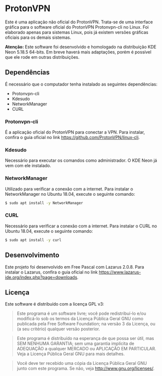 # ProtonVPN

Este é uma aplicação não oficial do ProtonVPN. Trata-se de uma interface gráfica para o software oficial do ProtonVPN Protonvpn-cli no Linux. Foi elaborado apenas para sistemas Linux, pois já existem versões gráficas oficiais para os demais sistemas.

**Atenção:** Este software foi desenvolvido e homologado na distribuição KDE Neon 5.18.5 64-bits. Em breve haverá mais adaptações, porém é possível que ele rode em outras distribuições.

## Dependências

É necessário que o computador tenha instalado as seguintes dependências:

- Protonvpn-cli
- Kdesudo
- NetworkManager
- CURL

### Protonvpn-cli

É a aplicação oficial do ProtonVPN para conectar a VPN. Para instalar, confira o guia oficial no link https://github.com/ProtonVPN/linux-cli.

### Kdesudo

Necessário para executar os comandos como administrador. O KDE Neon já vem com ele instalado.

### NetworkManager

Utilizado para verificar a conexão com a internet. Para instalar o NetworkManager no Ubuntu 18.04, execute o seguinte comando:

```bash
$ sudo apt install -y NetworkManager
```

### CURL

Necessário para verificar a conexão com a internet. Para instalar o CURL no Ubuntu 18.04, execute o seguinte comando:

```bash
$ sudo apt install -y curl
```

## Desenvolvimento

Este projeto foi desenvolvido em Free Pascal com Lazarus 2.0.8. Para instalar o Lazarus, confira o guia oficial no link https://www.lazarus-ide.org/index.php?page=downloads.

## Licença

Este software é distribuído com a licença GPL v3:

>Este programa é um software livre; você pode redistribuí-lo e/ou
modificá-lo sob os termos da Licença Pública Geral GNU como publicada
pela Free Software Foundation; na versão 3 da Licença, ou
(a seu critério) qualquer versão posterior.

>Este programa é distribuído na esperança de que possa ser útil,
mas SEM NENHUMA GARANTIA; sem uma garantia implícita de ADEQUAÇÃO
a qualquer MERCADO ou APLICAÇÃO EM PARTICULAR. Veja a
Licença Pública Geral GNU para mais detalhes.

>Você deve ter recebido uma cópia da Licença Pública Geral GNU junto
com este programa. Se não, veja <http://www.gnu.org/licenses/>.